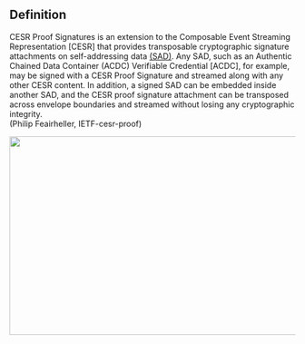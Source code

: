 ## Definition
CESR Proof Signatures is an extension to the Composable Event Streaming Representation [CESR] that provides transposable cryptographic signature attachments on self-addressing data [(SAD)](SAD). Any SAD, such as an Authentic Chained Data Container (ACDC) Verifiable Credential [ACDC], for example, may be signed with a CESR Proof Signature and streamed along with any other CESR content. In addition, a signed SAD can be embedded inside another SAD, and the CESR proof signature attachment can be transposed across envelope boundaries and streamed without losing any cryptographic integrity.   
(Philip Feairheller, IETF-cesr-proof)

<img src="https://hackmd.io/_uploads/ByxcPBQT5.png" width="600" height="350"/>